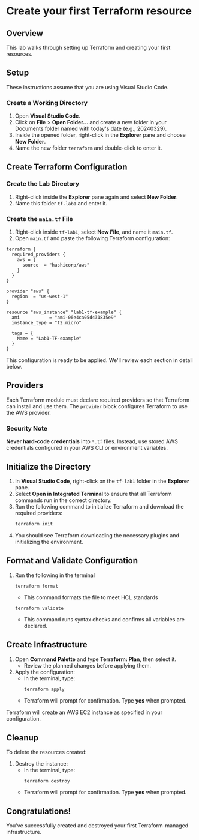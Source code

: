 # Create your first Terraform resource

## Overview

This lab walks through setting up Terraform and creating your first resources.

## Setup

These instructions assume that you are using Visual Studio Code.

### Create a Working Directory

1. Open **Visual Studio Code**.
2. Click on **File** > **Open Folder...** and create a new folder in your Documents folder named with today's date (e.g., 20240329).
3. Inside the opened folder, right-click in the **Explorer** pane and choose **New Folder**.
4. Name the new folder `terraform` and double-click to enter it.

## Create Terraform Configuration

### Create the Lab Directory

1. Right-click inside the **Explorer** pane again and select **New Folder**.
2. Name this folder `tf-lab1` and enter it.

### Create the `main.tf` File

1. Right-click inside `tf-lab1`, select **New File**, and name it `main.tf`.
2. Open `main.tf` and paste the following Terraform configuration:

```hcl
terraform {
  required_providers {
    aws = {
      source  = "hashicorp/aws"
    }
  }
}

provider "aws" {
  region  = "us-west-1"
}

resource "aws_instance" "lab1-tf-example" {
  ami           = "ami-06e4ca05d431835e9"
  instance_type = "t2.micro"

  tags = {
    Name = "Lab1-TF-example"
  }
}
```

This configuration is ready to be applied. We'll review each section in detail below.

## Providers

Each Terraform module must declare required providers so that Terraform can install and use them. The `provider` block configures Terraform to use the AWS provider.

### Security Note

**Never hard-code credentials** into `*.tf` files. Instead, use stored AWS credentials configured in your AWS CLI or environment variables.

## Initialize the Directory

1. In **Visual Studio Code**, right-click on the `tf-lab1` folder in the **Explorer** pane.
2. Select **Open in Integrated Terminal** to ensure that all Terraform commands run in the correct directory.
3. Run the following command to initialize Terraform and download the required providers:
   ```sh
   terraform init
   ```
4. You should see Terraform downloading the necessary plugins and initializing the environment.

## Format and Validate Configuration

1. Run the following in the terminal 
   ```hcl
   terraform format
   ```

   * This command formats the file to meet HCL standards

   ```hcl
   terraform validate
   ```

   * This command runs syntax checks and confirms all variables are declared.

## Create Infrastructure

1. Open **Command Palette** and type **Terraform: Plan**, then select it.
   - Review the planned changes before applying them.
2. Apply the configuration:
   - In the terminal, type:
     ```sh
     terraform apply
     ```
   - Terraform will prompt for confirmation. Type **yes** when prompted.

Terraform will create an AWS EC2 instance as specified in your configuration.

## Cleanup

To delete the resources created:

1. Destroy the instance:
   - In the terminal, type:
     ```
     terraform destroy
     ```
   - Terraform will prompt for confirmation. Type **yes** when prompted.

## Congratulations!

You've successfully created and destroyed your first Terraform-managed infrastructure.

